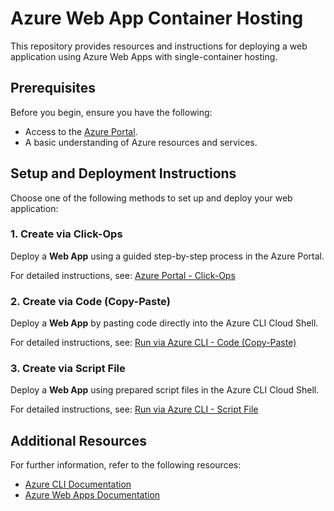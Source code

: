 # Azure Web App Container Hosting

This repository provides resources and instructions for deploying a web application using Azure Web Apps with single-container hosting.

## Prerequisites

Before you begin, ensure you have the following:

- Access to the [Azure Portal](https://portal.azure.com/).
- A basic understanding of Azure resources and services.

## Setup and Deployment Instructions

Choose one of the following methods to set up and deploy your web application:

### 1. Create via Click-Ops

Deploy a **Web App** using a guided step-by-step process in the Azure Portal.

For detailed instructions, see: [Azure Portal - Click-Ops](docs/az-portal.md)



### 2. Create via Code (Copy-Paste)

Deploy a **Web App** by pasting code directly into the Azure CLI Cloud Shell.

For detailed instructions, see: [Run via Azure CLI - Code (Copy-Paste)](docs/az-cli-paste.md)



### 3. Create via Script File

Deploy a **Web App** using prepared script files in the Azure CLI Cloud Shell.

For detailed instructions, see: [Run via Azure CLI - Script File](docs/az-cli-script.md)



## Additional Resources

For further information, refer to the following resources:

- [Azure CLI Documentation](https://learn.microsoft.com/en-us/cli/azure/)
- [Azure Web Apps Documentation](https://learn.microsoft.com/en-us/azure/app-service/)
